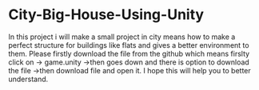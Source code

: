 # City-Big-House-Using-Unity
In this project i will make a small project in city means how to make a perfect structure for buildings like flats and gives a better environment to them. 
Please firstly download the file from the github 
which means firslty click on  -> game.unity ->then goes down and there is option to download the file ->then download file and open it.
I hope this will help you to better understand.
